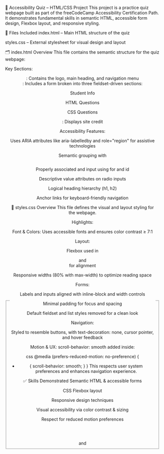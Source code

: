📘 Accessibility Quiz – HTML/CSS Project
This project is a practice quiz webpage built as part of the freeCodeCamp Accessibility Certification Path. It demonstrates fundamental skills in semantic HTML, accessible form design, Flexbox layout, and responsive styling.

🔧 Files Included
index.html – Main HTML structure of the quiz

styles.css – External stylesheet for visual design and layout

🗂️ index.html Overview
This file contains the semantic structure for the quiz webpage:

Key Sections:

<header>: Contains the logo, main heading, and navigation menu

<main>: Includes a form broken into three fieldset-driven sections:

Student Info

HTML Questions

CSS Questions

<footer>: Displays site credit

Accessibility Features:

Uses ARIA attributes like aria-labelledby and role="region" for assistive technologies

Semantic grouping with <fieldset> and <legend>

Properly associated <label> and input using for and id

Descriptive value attributes on radio inputs

Logical heading hierarchy (h1, h2)

Anchor links for keyboard-friendly navigation

🎨 styles.css Overview
This file defines the visual and layout styling for the webpage.

Highlights:

Font & Colors: Uses accessible fonts and ensures color contrast ≥ 7:1

Layout:

Flexbox used in <header> and <footer> for alignment

Responsive widths (80% with max-width) to optimize reading space

Forms:

Labels and inputs aligned with inline-block and width controls

Minimal padding for focus and spacing

Default fieldset and list styles removed for a clean look

Navigation:

Styled to resemble buttons, with text-decoration: none, cursor pointer, and hover feedback

Motion & UX:
scroll-behavior: smooth added inside:

css
@media (prefers-reduced-motion: no-preference) {
  * {
    scroll-behavior: smooth;
  }
}
This respects user system preferences and enhances navigation experience.

✅ Skills Demonstrated
Semantic HTML & accessible forms

CSS Flexbox layout

Responsive design techniques

Visual accessibility via color contrast & sizing

Respect for reduced motion preferences